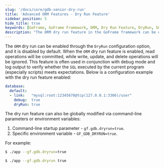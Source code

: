 ```yaml
---
slug: '/docs/core/gdb-senior-dry-run'
title: 'Advanced ORM Features - Dry Run Feature'
sidebar_position: 5
hide_title: true
keywords: [GoFrame, GoFrame Framework, ORM, Dry Run Feature, DryRun, SQL, Debug Mode, Log Output, Database, Configuration Example]
description: "The ORM dry run feature in the GoFrame framework can be enabled through the DryRun configuration, which allows developers to debug SQL statements without executing actual write, update, or delete operations. This article provides detailed configuration examples and demonstrates how to globally modify this feature's usage through command-line arguments and environment variables, assisting developers in verifying the correctness of SQL execution during development."
---
```


The `ORM` dry run can be enabled through the `DryRun` configuration option, and it is disabled by default. When the `ORM` dry run feature is enabled, read operations will be committed, while write, update, and delete operations will be ignored. This feature is often used in conjunction with debug mode and log output to verify whether the `SQL` executed by the current program (especially scripts) meets expectations. Below is a configuration example with the dry run feature enabled:

```yaml
database:
  default:
  - link:   "mysql:root:12345678@tcp(127.0.0.1:3306)/user"
    debug:  true
    dryRun: true
```

The dry run feature can also be globally modified via command-line parameters or environment variables:

1. Command-line startup parameter - `gf.gdb.dryrun=true`.
2. Specific environment variable - `GF_GDB_DRYRUN=true`.

For example:

```bash
$ ./app --gf.gdb.dryrun=true
```

```bash
$ ./app --gf.gdb.dryrun true
```